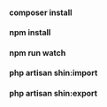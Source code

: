 #### composer install
#### npm install

#### npm run watch
#### php artisan shin:import
#### php artisan shin:export
